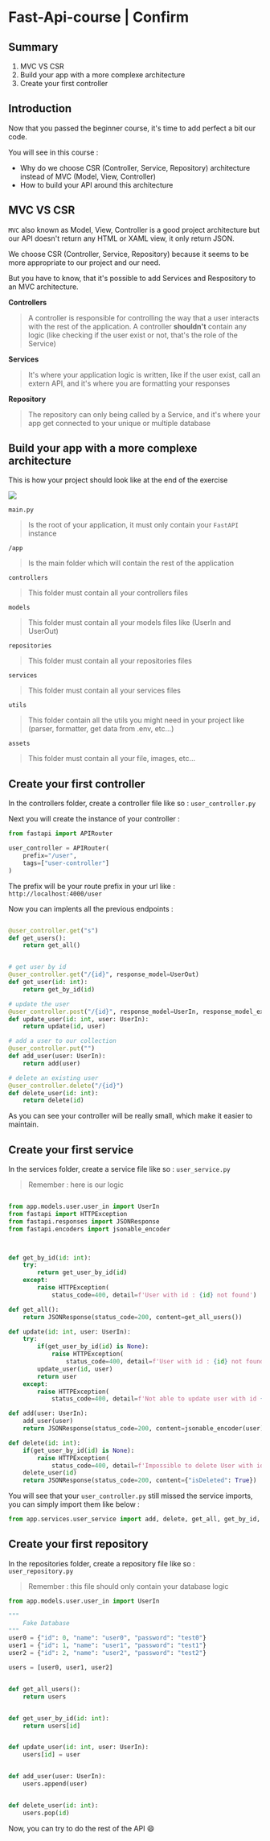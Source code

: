 # Fast-Api-course | Confirm

## Summary

1. MVC VS CSR
2. Build your app with a more complexe architecture
3. Create your first controller

## Introduction

Now that you passed the beginner course, it's time to add perfect a bit our code.

You will see in this course :

- Why do we choose CSR (Controller, Service, Repository) architecture instead of MVC (Model, View, Controller)
- How to build your API around this architecture

## MVC VS CSR

`MVC` also known as Model, View, Controller is a good project architecture but our API doesn't return any HTML or XAML view, it only return JSON.

We choose CSR (Controller, Service, Repository) because it seems to be more appropriate to our project and our need.

But you have to know, that it's possible to add Services and Respository to an MVC architecture.

**Controllers**

> A controller is responsible for controlling the way that a user interacts with the rest of the application.
> A controller **shouldn't** contain any logic (like checking if the user exist or not, that's the role of the Service)

**Services**

> It's where your application logic is written, like if the user exist, call an extern API, and it's where you are formatting your responses

**Repository**

> The repository can only being called by a Service, and it's where your app get connected to your unique or multiple database

## Build your app with a more complexe architecture

This is how your project should look like at the end of the exercise

![](images/course-architecture.png)

`main.py`

> Is the root of your application, it must only contain your `FastAPI` instance

`/app`

> Is the main folder which will contain the rest of the application

`controllers`

> This folder must contain all your controllers files

`models`

> This folder must contain all your models files like (UserIn and UserOut)

`repositories`

> This folder must contain all your repositories files

`services`

> This folder must contain all your services files

`utils`

> This folder contain all the utils you might need in your project like (parser, formatter, get data from .env, etc...)

`assets`

> This folder must contain all your file, images, etc...

## Create your first controller

In the controllers folder, create a controller file like so : `user_controller.py`

Next you will create the instance of your controller :

```py
from fastapi import APIRouter

user_controller = APIRouter(
    prefix="/user",
    tags=["user-controller"]
)
```

The prefix will be your route prefix in your url like : `http://localhost:4000/user`

Now you can implents all the previous endpoints :

```py

@user_controller.get("s")
def get_users():
    return get_all()


# get user by id
@user_controller.get("/{id}", response_model=UserOut)
def get_user(id: int):
    return get_by_id(id)

# update the user
@user_controller.post("/{id}", response_model=UserIn, response_model_exclude={"password"})
def update_user(id: int, user: UserIn):
    return update(id, user)

# add a user to our collection
@user_controller.put("")
def add_user(user: UserIn):
    return add(user)

# delete an existing user
@user_controller.delete("/{id}")
def delete_user(id: int):
    return delete(id)

```

As you can see your controller will be really small, which make it easier to maintain.

## Create your first service

In the services folder, create a service file like so : `user_service.py`

> Remember : here is our logic

```py

from app.models.user.user_in import UserIn
from fastapi import HTTPException
from fastapi.responses import JSONResponse
from fastapi.encoders import jsonable_encoder



def get_by_id(id: int):
    try:
        return get_user_by_id(id)
    except:
        raise HTTPException(
            status_code=400, detail=f'User with id : {id} not found')

def get_all():
    return JSONResponse(status_code=200, content=get_all_users())

def update(id: int, user: UserIn):
    try:
        if(get_user_by_id(id) is None):
            raise HTTPException(
                status_code=400, detail=f'User with id : {id} not found')
        update_user(id, user)
        return user
    except:
        raise HTTPException(
            status_code=400, detail=f'Not able to update user with id {id}')

def add(user: UserIn):
    add_user(user)
    return JSONResponse(status_code=200, content=jsonable_encoder(user))

def delete(id: int):
    if(get_user_by_id(id) is None):
        raise HTTPException(
            status_code=400, detail=f'Impossible to delete User with id : {id} not found')
    delete_user(id)
    return JSONResponse(status_code=200, content={"isDeleted": True})

```

You will see that your `user_controller.py` still missed the service imports, you can simply import them like below :

```py
from app.services.user_service import add, delete, get_all, get_by_id, update
```

## Create your first repository

In the repositories folder, create a repository file like so : `user_repository.py`

> Remember : this file should only contain your database logic

```py
from app.models.user.user_in import UserIn

"""
    Fake Database
"""
user0 = {"id": 0, "name": "user0", "password": "test0"}
user1 = {"id": 1, "name": "user1", "password": "test1"}
user2 = {"id": 2, "name": "user2", "password": "test2"}

users = [user0, user1, user2]


def get_all_users():
    return users


def get_user_by_id(id: int):
    return users[id]


def update_user(id: int, user: UserIn):
    users[id] = user


def add_user(user: UserIn):
    users.append(user)


def delete_user(id: int):
    users.pop(id)

```

Now, you can try to do the rest of the API :smile:
